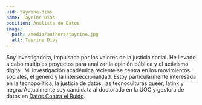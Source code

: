 ```yaml
---
uid: tayrine-dias
name: Tayrine Dias
position: Analista de Datos
image:
  path: /media/authors/tayrine.jpg
  alt: Tayrine Dias
---
```

Soy investigadora, impulsada por los valores de la justicia social. He llevado a cabo múltiples proyectos para analizar la opinión pública y el activismo digital. Mi investigación académica reciente se centra en los movimientos sociales, el género y la interseccionalidad. Estoy particularmente interesada en la tecnopolítica, la justicia de datos, las tecnoculturas queer, latinx y negra. Actualmente soy candidata al doctorado en la UOC y gestora de datos en [Datos Contra el Ruido](https://datoscontraelruido.org/).
